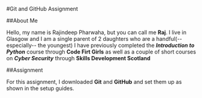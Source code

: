 #Git and GitHub Assignment

##About Me

Hello, my name is Rajindeep Pharwaha, but you can call me **Raj**.
I live in Glasgow and I am a single parent of 2 daughters who are a handful(--especially-- the youngest)
I have previously completed the ***Introduction to Python*** course through **Code Firt Girls** as well as a couple of short courses on ***Cyber Security*** through **Skills Development Scotland**

##Assignment

For this assignment, I downloaded **Git** and **GitHub** and set them up as shown in the setup guides. 
